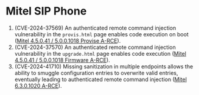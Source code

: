 # Mitel SIP Phone
1. (CVE-2024-37569) An authenticated remote command injection vulnerability in the `provis.html` page enables code execution on boot ([Mitel 4.5.0.41 / 5.0.0.1018 Provise A-RCE](./5.0.0.1018/README.md#Authenticated-Remote-Command-Execution-(provis))).
2. (CVE-2024-37570) An authenticated remote command injection vulnerability in the `upgrade.html` page enables code execution ([Mitel 4.5.0.41 / 5.0.0.1018 Firmware A-RCE](./5.0.0.1018/README.md#Authenticated-Remote-Command-Execution-(firmware))).
3. (CVE-2024-41710) Missing sanitization in multiple endpoints allows the ability to smuggle configuration entries to overwrite valid entries, eventually leading to authenticated remote command injection ([Mitel 6.3.0.1020 A-RCE](./6.3.0.1020/README.md)).
